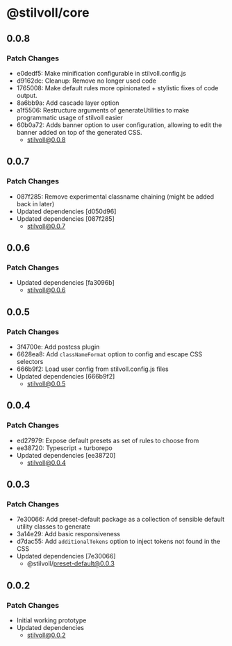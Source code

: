 # @stilvoll/core

## 0.0.8

### Patch Changes

- e0dedf5: Make minification configurable in stilvoll.config.js
- d9162dc: Cleanup: Remove no longer used code
- 1765008: Make default rules more opinionated + stylistic fixes of code output.
- 8a6bb9a: Add cascade layer option
- a1f5506: Restructure arguments of generateUtilities to make programmatic usage of stilvoll easier
- 60b0a72: Adds banner option to user configuration, allowing to edit the banner added on top of the generated CSS.
  - stilvoll@0.0.8

## 0.0.7

### Patch Changes

- 087f285: Remove experimental classname chaining (might be added back in later)
- Updated dependencies [d050d96]
- Updated dependencies [087f285]
  - stilvoll@0.0.7

## 0.0.6

### Patch Changes

- Updated dependencies [fa3096b]
  - stilvoll@0.0.6

## 0.0.5

### Patch Changes

- 3f4700e: Add postcss plugin
- 6628ea8: Add `classNameFormat` option to config and escape CSS selectors
- 666b9f2: Load user config from stilvoll.config.js files
- Updated dependencies [666b9f2]
  - stilvoll@0.0.5

## 0.0.4

### Patch Changes

- ed27979: Expose default presets as set of rules to choose from
- ee38720: Typescript + turborepo
- Updated dependencies [ee38720]
  - stilvoll@0.0.4

## 0.0.3

### Patch Changes

- 7e30066: Add preset-default package as a collection of sensible default utility classes to generate
- 3a14e29: Add basic responsiveness
- d7dac55: Add `additionalTokens` option to inject tokens not found in the CSS
- Updated dependencies [7e30066]
  - @stilvoll/preset-default@0.0.3

## 0.0.2

### Patch Changes

- Initial working prototype
- Updated dependencies
  - stilvoll@0.0.2
